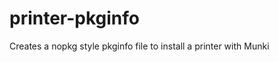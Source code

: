printer-pkginfo
===============

Creates a nopkg style pkginfo file to install a printer with Munki
